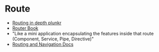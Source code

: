 # Route

- [Routing in depth plunkr](https://angular.io/resources/live-examples/router/ts/plnkr.html)
- [Router Book](https://leanpub.com/router/)
- "Like a mini application encapsulating the features inside that route (Component, Service, Pipe, Directive)"
- [Routing and Navigation Docs](https://angular.io/docs/ts/latest/guide/router.html)
